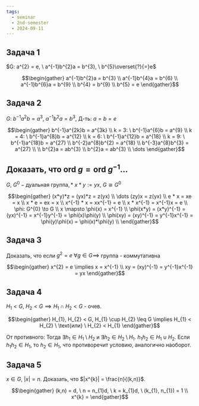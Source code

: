 ```yaml
---
tags:
  - seminar
  - 2nd-semester
  - 2024-09-11
---
```

## Задача 1

$G: a^{2} = e, \ a^{-1}b^{2}a = b^{3}, \ b^{5}\overset{?}{=}e$

$$\begin{gather}
a^{-1}b^{2}a = b^{3} \\
a^{-1}b^{4}a = b^{6} \\
a^{-1}b^{6}a = b^{9} \\
b^{4} = b^{9} \\
b^{5} = e
\end{gather}$$

## Задача 2

$G: \ b^{-1}a^{2}b = a^{3}, \ a^{-1}b^{2}a = b^{3}, \ \text{Д-ть}: \ a = b = e$

$$\begin{gather}
b^{-1}a^{2k}b = a^{3k} \\
k = 3: \ b^{-1}a^{6}b = a^{9} \\
k = 4: \ b^{-1}a^{8}b = a^{12} \\
k = 6: \ b^{-1}a^{12}b = a^{18} \\
k = 9: \ b^{-1}a^{18}b = a^{27} \\
b^{-2}a^{8}b^{2} = a^{18} \\
b^{-3}a^{8}b^{3} = a^{27} \\
\\
b^{2}a = ab^{3} \\
b^{2}a = ab^{3} \\
\dots
\end{gather}$$

## Доказать, что $\mathrm{ord} \ g = \mathrm{ord} \ g^{-1}$...

$G, \ G^{0} - \text{дуальная группа}, *$
$x * y := yx, \ G \cong G^{0}$

$$\begin{gather}
(x*y)*z = (yx)*z = z(yx) \\
\dots (zy)x = z(yx) \\
e * x = xe = x \\
x * e = ex = x \\
x^{-1} * x = xx^{-1} = e \\
x * x^{-1} = x^{-1}x = e \\
\phi: G^{0} \to G \\
x \mapsto \phi(x) = x^{-1} \\
\phi(x*y) = (x*y)^{-1} = (yx)^{-1} = x^{-1}y^{-1} = \phi(x)\phi(y) \\
\phi(xy) = (xy)^{-1} = y^{-1}x^{-1} = \phi(y)\phi(x) = \phi(x)*\phi(y) \\
\end{gather}$$

## Задача 3

Доказать, что если $g^{2} = e \ \forall g \in G \implies$ группа - коммутативна

$$\begin{gather}
x^{2} = e \implies x = x^{-1} \\
xy = (xy)^{-1} = y^{-1}x^{-1} = yx
\end{gather}$$

## Задача 4

$H_{1} < G, \ H_{2} < G \implies H_{1} \cap H_{2} < G$ - очев.

$$\begin{gather}
H_{1}, H_{2} < G, H_{1} \cup H_{2} \leq G \implies H_{1} < H_{2} \ \text{или} \ H_{2} < H_{1}
\end{gather}$$

От противного:
Тогда $\exists h_{1} \in H_{1} \setminus H_{2}$ и $\exists h_{2} \in H_{2} \setminus H_{1}$. $h_{1}h_{2} \in H_{1}\cup H_{2}$. Если $h_{1}h_{2} \in H_{1}$, то $h_{2} \in H_{1}$, что противоречит условию, аналогично наоборот.

## Задача 5

$x \in G, \ |x| = n$. Доказать, что $|x^{k}| = \frac{n}{(k,n)}$.

$$\begin{gather}
(k,n) = d, \ n = n_{1}d, \ k = k_{1}d, \ (k_{1}, n_{1}) = 1 \\
x^{k} = 
\end{gather}$$